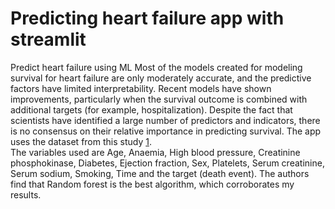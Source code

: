 # Predicting heart failure app with streamlit
Predict heart failure using ML
Most of the models created for modeling survival for heart failure are only moderately accurate, and the predictive factors have limited interpretability. Recent models have shown improvements, particularly when the survival outcome is combined with additional targets (for example, hospitalization). Despite the fact that scientists have identified a large number of predictors and indicators, there is no consensus on their relative importance in predicting survival.
The app uses the dataset from this study [1](https://bmcmedinformdecismak.biomedcentral.com/articles/10.1186/s12911-020-1023-5#Sec8).     
The variables used are Age, Anaemia, High blood pressure, Creatinine phosphokinase, Diabetes, Ejection fraction, Sex, Platelets, Serum creatinine, Serum sodium, Smoking, Time and the target (death event). The authors find that Random forest is the best algorithm, which corroborates my results.
